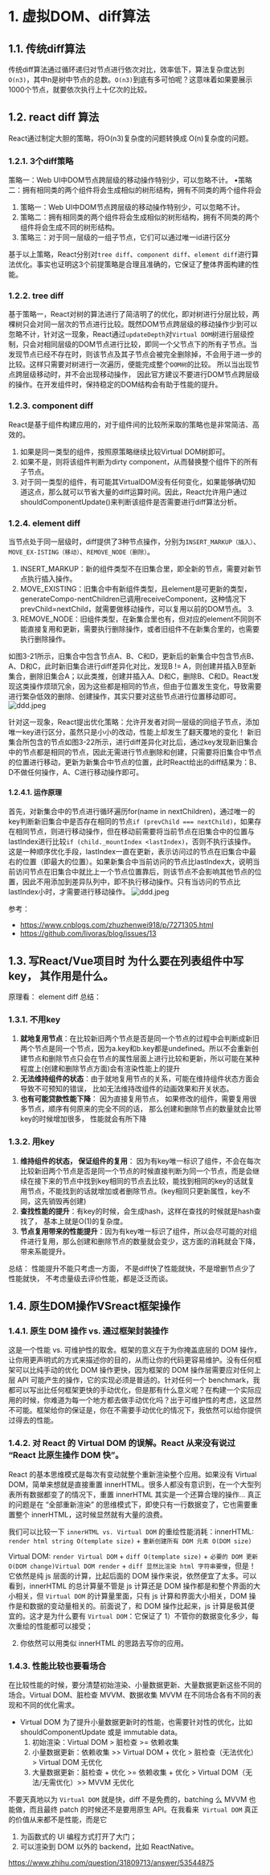 # 1. 虚拟DOM、diff算法

## 1.1. 传统diff算法
传统diff算法通过循环递归对节点进行依次对比，效率低下，算法复杂度达到 `O(n3)`，其中n是树中节点的总数。`O(n3)`到底有多可怕呢？这意味着如果要展示1000个节点，就要依次执行上十亿次的比较。

## 1.2. react diff 算法
React通过制定大胆的策略，将O(n3)复杂度的问题转换成 O(n)复杂度的问题。

### 1.2.1. 3个diff策略
策略一：Web UI中DOM节点跨层级的移动操作特别少，可以忽略不计。   •策略二：拥有相同类的两个组件将会生成相似的树形结构，拥有不同类的两个组件将会
1. 策略一：Web UI中DOM节点跨层级的移动操作特别少，可以忽略不计。
2. 策略二：拥有相同类的两个组件将会生成相似的树形结构，拥有不同类的两个组件将会生成不同的树形结构。
3. 策略三：对于同一层级的一组子节点，它们可以通过唯一id进行区分

基于以上策略，React分别对`tree diff`、`component diff`、`element diff`进行算法优化。事实也证明这3个前提策略是合理且准确的，它保证了整体界面构建的性能。

### 1.2.2. tree diff
基于策略一，React对树的算法进行了简洁明了的优化，即对树进行分层比较，两棵树只会对同一层次的节点进行比较。既然DOM节点跨层级的移动操作少到可以忽略不计，针对这一现象，React通过`updateDepth`对`Virtual DOM`树进行层级控制，只会对相同层级的DOM节点进行比较，即同一个父节点下的所有子节点。当发现节点已经不存在时，则该节点及其子节点会被完全删除掉，不会用于进一步的比较。这样只需要对树进行一次遍历，便能完成整个`DOM树`的比较。
所以当出现节点跨层级移动时，并不会出现移动操作， 因此官方建议不要进行DOM节点跨层级的操作。在开发组件时，保持稳定的DOM结构会有助于性能的提升。

### 1.2.3. component diff
React是基于组件构建应用的，对于组件间的比较所采取的策略也是非常简洁、高效的。
1. 如果是同一类型的组件，按照原策略继续比较Virtual DOM树即可。
1. 如果不是，则将该组件判断为dirty component，从而替换整个组件下的所有子节点。
1. 对于同一类型的组件，有可能其VirtualDOM没有任何变化，如果能够确切知道这点，那么就可以节省大量的diff运算时间。因此，React允许用户通过shouldComponentUpdate()来判断该组件是否需要进行diff算法分析。

### 1.2.4. element diff
当节点处于同一层级时，diff提供了3种节点操作，分别为`INSERT_MARKUP（插入）`、`MOVE_EX-ISTING（移动）`、`REMOVE_NODE（删除）`。
1. INSERT_MARKUP：新的组件类型不在旧集合里，即全新的节点，需要对新节点执行插入操作。
2. MOVE_EXISTING：旧集合中有新组件类型，且element是可更新的类型，generateCompo-nentChildren已调用receiveComponent，这种情况下prevChild=nextChild，就需要做移动操作，可以复用以前的DOM节点。   3.
3. REMOVE_NODE：旧组件类型，在新集合里也有，但对应的element不同则不能直接复用和更新，需要执行删除操作，或者旧组件不在新集合里的，也需要执行删除操作。

如图3-21所示，旧集合中包含节点A、B、C和D，更新后的新集合中包含节点B、A、D和C，此时新旧集合进行diff差异化对比，发现B != A，则创建并插入B至新集合，删除旧集合A；以此类推，创建并插入A、D和C，删除B、C和D。React发现这类操作烦琐冗余，因为这些都是相同的节点，但由于位置发生变化，导致需要进行繁杂低效的删除、创建操作，其实只要对这些节点进行位置移动即可。
![ddd.jpeg](../img/img55.png)

针对这一现象，React提出优化策略：允许开发者对同一层级的同组子节点，添加唯一key进行区分，虽然只是小小的改动，性能上却发生了翻天覆地的变化！
新旧集合所包含的节点如图3-22所示，进行diff差异化对比后，通过key发现新旧集合中的节点都是相同的节点，因此无需进行节点删除和创建，只需要将旧集合中节点的位置进行移动，更新为新集合中节点的位置，此时React给出的diff结果为：B、D不做任何操作，A、C进行移动操作即可。
#### 1.2.4.1. 运作原理
首先，对新集合中的节点进行循环遍历for(name in nextChildren)，通过唯一的key判断新旧集合中是否存在相同的节点`if (prevChild === nextChild)`，如果存在相同节点，则进行移动操作，但在移动前需要将当前节点在旧集合中的位置与lastIndex进行比较`if (child._mountIndex <lastIndex)`，否则不执行该操作。这是一种顺序优化手段，lastIndex一直在更新，表示访问过的节点在旧集合中最右的位置（即最大的位置）。如果新集合中当前访问的节点比lastIndex大，说明当前访问节点在旧集合中就比上一个节点位置靠后，则该节点不会影响其他节点的位置，因此不用添加到差异队列中，即不执行移动操作。只有当访问的节点比lastIndex小时，才需要进行移动操作。
![ddd.jpeg](../img/img56.png)

参考：
* https://www.cnblogs.com/zhuzhenwei918/p/7271305.html
* https://github.com/livoras/blog/issues/13

## 1.3. 写React/Vue项目时 为什么要在列表组件中写key， 其作用是什么。
原理看： element diff
总结：
### 1.3.1. 不用key
1. **就地复用节点**：在比较新旧两个节点是否是同一个节点的过程中会判断成新旧两个节点是同一个节点，因为a.key和b.key都是undefined。所以不会重新创建节点和删除节点只会在节点的属性层面上进行比较和更新，所以可能在某种程度上(创建和删除节点方面)会有渲染性能上的提升
2. **无法维持组件的状态**：由于就地复用节点的关系，可能在维持组件状态方面会导致不可预知的错误， 比如无法维持改组件的动画效果和开关状态。
3. **也有可能贷款性能下降**： 因为直接复用节点， 如果修改的组件，需要复用很多节点，顺序有何原来的完全不同的话， 那么创建和删除节点的数量就会比带key的时候增加很多， 性能就会有所下降

### 1.3.2. 用key
1. **维持组件的状态， 保证组件的复用**： 因为有key唯一标识了组件，不会在每次比较新旧两个节点是否是同一个节点的时候直接判断为同一个节点，而是会继续在接下来的节点中找到key相同的节点去比较，能找到相同的key的话就复用节点，不能找到的话就增加或者删除节点。(key相同只更新属性，key不同，这先销毁再创建)
2. **查找性能的提升**：有key的时候，会生成hash，这样在查找的时候就是hash查找了， 基本上就是O(1)的复杂度。
3. **节点复用带来的性能提升**：因为有key唯一标识了组件，所以会尽可能的对组件进行复用，那么创建和删除节点的数量就会变少，这方面的消耗就会下降，带来系能提升。

总结： 性能提升不能只考虑一方面， 不是diff快了性能就快，不是增删节点少了性能就快， 不考虑量级去评价性能，都是泛泛而谈。

## 1.4. 原生DOM操作VSreact框架操作
### 1.4.1. 原生 DOM 操作 vs. 通过框架封装操作
这是一个性能 vs. 可维护性的取舍。框架的意义在于为你掩盖底层的 DOM 操作，让你用更声明式的方式来描述你的目的，从而让你的代码更容易维护。没有任何框架可以比纯手动的优化 DOM 操作更快，因为框架的 DOM 操作层需要应对任何上层 API 可能产生的操作，它的实现必须是普适的。针对任何一个 benchmark，我都可以写出比任何框架更快的手动优化，但是那有什么意义呢？在构建一个实际应用的时候，你难道为每一个地方都去做手动优化吗？出于可维护性的考虑，这显然不可能。框架给你的保证是，你在不需要手动优化的情况下，我依然可以给你提供过得去的性能。

### 1.4.2. 对 React 的 Virtual DOM 的误解。React 从来没有说过 “React 比原生操作 DOM 快”。

React 的基本思维模式是每次有变动就整个重新渲染整个应用。如果没有 Virtual DOM，简单来想就是直接重置 innerHTML。很多人都没有意识到，在一个大型列表所有数据都变了的情况下，重置 innerHTML 其实是一个还算合理的操作... 真正的问题是在 “全部重新渲染” 的思维模式下，即使只有一行数据变了，它也需要重置整个 innerHTML，这时候显然就有大量的浪费。

我们可以比较一下 `innerHTML vs. Virtual DOM` 的重绘性能消耗：innerHTML: ` render html string O(template size)` + `重新创建所有 DOM 元素 O(DOM size)`

Virtual DOM: `render Virtual DOM` + `diff O(template size)` + `必要的 DOM 更新 O(DOM change)Virtual DOM render` + `diff 显然比渲染 html 字符串要慢`，但是！它依然是纯 js 层面的计算，比起后面的 DOM 操作来说，依然便宜了太多。可以看到，innerHTML 的总计算量不管是 js 计算还是 DOM 操作都是和整个界面的大小相关，但 `Virtual DOM` 的计算量里面，只有 js 计算和界面大小相关，DOM 操作是和数据的变动量相关的。前面说了，和 DOM 操作比起来，js 计算是极其便宜的。这才是为什么要有 `Virtual DOM`：它保证了
1）不管你的数据变化多少，每次重绘的性能都可以接受；

2) 你依然可以用类似 innerHTML 的思路去写你的应用。

### 1.4.3. 性能比较也要看场合
在比较性能的时候，要分清楚初始渲染、小量数据更新、大量数据更新这些不同的场合。Virtual DOM、脏检查 MVVM、数据收集 MVVM 在不同场合各有不同的表现和不同的优化需求。
* Virtual DOM 为了提升小量数据更新时的性能，也需要针对性的优化，比如 shouldComponentUpdate 或是 immutable data。
  1. 初始渲染：Virtual DOM > 脏检查 >= 依赖收集
  2. 小量数据更新：依赖收集 >> Virtual DOM + 优化 > 脏检查（无法优化） > Virtual DOM 无优化
  3. 大量数据更新：脏检查 + 优化 >= 依赖收集 + 优化 > Virtual DOM（无法/无需优化）>> MVVM 无优化

不要天真地以为 `Virtual DOM` 就是快，diff 不是免费的，batching 么 MVVM 也能做，而且最终 patch 的时候还不是要用原生 API。在我看来` Virtual DOM` 真正的价值从来都不是性能，而是它
1. 为函数式的 UI 编程方式打开了大门；
2. 可以渲染到 DOM 以外的 backend，比如 ReactNative。

https://www.zhihu.com/question/31809713/answer/53544875


